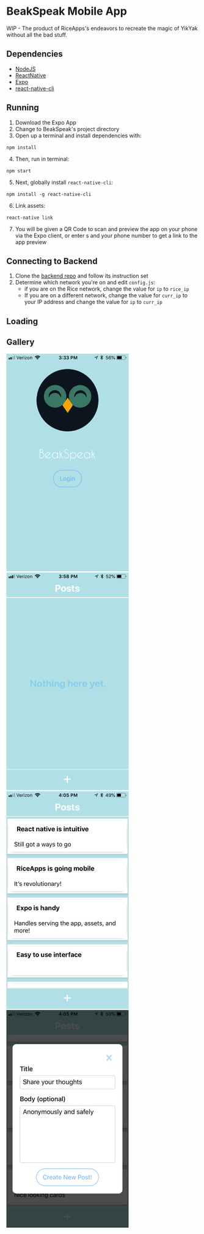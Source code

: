 # BeakSpeak Mobile App
WIP - The product of RiceApps's endeavors to recreate the magic of YikYak without all the bad stuff. 

## Dependencies
+ [NodeJS](https://nodejs.org/)
+ [ReactNative](https://facebook.github.io/react-native/)
+ [Expo](https://expo.io)
+ [react-native-cli](https://www.npmjs.com/package/react-native-cli)

## Running
1. Download the Expo App 
2. Change to BeakSpeak's project directory 
3. Open up a terminal and install dependencies with:
```
npm install
```

4. Then, run in terminal:
```
npm start
```

5. Next, globally install `react-native-cli`:
```
npm install -g react-native-cli
```

6. Link assets:
```
react-native link
```

7. You will be given a QR Code to scan and preview the app on your phone via the Expo client, or enter s and your phone number to get a link to the app preview


## Connecting to Backend
1. Clone the [backend repo](https://github.com/rice-apps/riceyak-expressjs) and follow its instruction set
2. Determine which network you're on and edit `config.js`:
    - if you are on the Rice network, change the value for `ip` to `rice_ip`
    - If you are on a different network, change the value for `curr_ip` to your IP address and change the value for `ip` to `curr_ip`

## Loading

## Gallery
![login](/Gallery/login.PNG?raw=true "Login Page") ![empty](/Gallery/posts1.PNG?raw=true "Main Page - Empty") ![posts](/Gallery/posts2.PNG?raw=true "Main Page - Posts") ![new](/Gallery/newpost.PNG?raw=true "Create New Post")